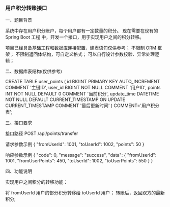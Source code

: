 ### 用户积分转账接口

一、题目背景

系统中存在用户积分账户，每个用户都有一定数量的积分。
现在需要在现有的 Spring Boot 工程 中，开发一个接口，用于实现用户之间的积分转移。

项目已经具备基础工程和数据库连接配置，建表语句仅供参考；
不限制 ORM 框架；
不限制返回体结构，可自定义格式；
可以自行设计参数校验、异常处理逻辑；

二、数据库表结构(仅供参考)

CREATE TABLE user_points (
    id BIGINT PRIMARY KEY AUTO_INCREMENT COMMENT '主键ID',
    user_id BIGINT NOT NULL COMMENT '用户ID',
    points INT NOT NULL DEFAULT 0 COMMENT '当前积分',
    update_time DATETIME NOT NULL DEFAULT CURRENT_TIMESTAMP ON UPDATE CURRENT_TIMESTAMP COMMENT '最后更新时间'
) COMMENT='用户积分表';

三、接口要求

接口路径
POST /api/points/transfer

请求参数示例
{
  "fromUserId": 1001,
  "toUserId": 1002,
  "points": 50
}

响应参数示例
{
  "code": 0,
  "message": "success",
  "data": {
    "fromUserId": 1001,
    "fromUserPoints": 450,
    "toUserId": 1002,
    "toUserPoints": 550
  }
}

四、功能说明

实现用户之间积分的转移功能：

将 fromUserId 用户的部分积分转移给 toUserId 用户；
转账后，返回双方的最新积分;
